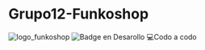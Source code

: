 # Grupo12-Funkoshop
![logo_funkoshop](https://github.com/claumiranda/Grupo12-Funkoshop/assets/133828623/0571c8f9-9e44-4b8a-b198-a77b104e4ee7)
 ![Badge en Desarollo](https://img.shields.io/badge/STATUS-EN%20DESAROLLO-green)
 :computer:Codo a codo
